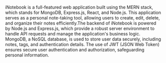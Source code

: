 

iNotebook is a full-featured web application built using the MERN stack, which stands for MongoDB, Express.js, React, and Node.js. This application serves as a personal note-taking tool, allowing users to create, edit, delete, and organize their notes efficiently.The backend of iNotebook is powered by Node.js and Express.js, which provide a robust server environment to handle API requests and manage the application's business logic. MongoDB, a NoSQL database, is used to store user data securely, including notes, tags, and authentication details. The use of JWT (JSON Web Token) ensures secure user authentication and authorization, safeguarding personal information.

